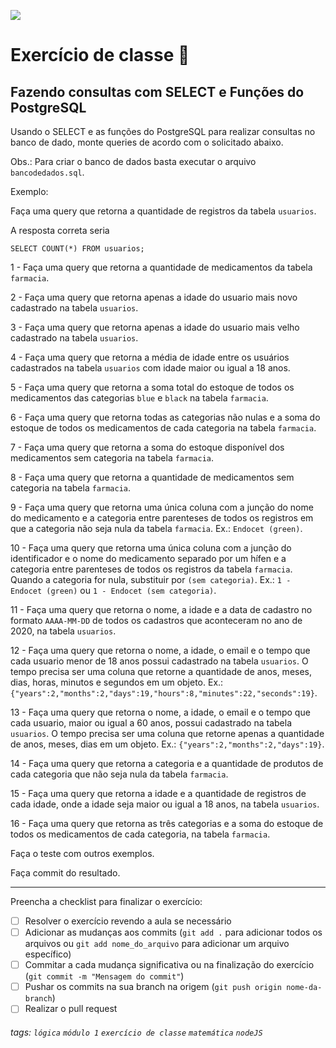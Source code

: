 ![](https://i.imgur.com/xG74tOh.png)

# Exercício de classe 🏫

## Fazendo consultas com SELECT e Funções do PostgreSQL

Usando o SELECT e as funções do PostgreSQL para realizar consultas no banco de dado, monte queries de acordo com o solicitado abaixo.

Obs.: Para criar o banco de dados basta executar o arquivo `bancodedados.sql`.

Exemplo:

Faça uma query que retorna a quantidade de registros da tabela `usuarios`.

A resposta correta seria

```
SELECT COUNT(*) FROM usuarios;
```

1 - Faça uma query que retorna a quantidade de medicamentos da tabela `farmacia`.

2 - Faça uma query que retorna apenas a idade do usuario mais novo cadastrado na tabela `usuarios`.

3 - Faça uma query que retorna apenas a idade do usuario mais velho cadastrado na tabela `usuarios`.

4 - Faça uma query que retorna a média de idade entre os usuários cadastrados na tabela `usuarios` com idade maior ou igual a 18 anos.

5 - Faça uma query que retorna a soma total do estoque de todos os medicamentos das categorias `blue` e `black` na tabela `farmacia`.

6 - Faça uma query que retorna todas as categorias não nulas e a soma do estoque de todos os medicamentos de cada categoria na tabela `farmacia`.

7 - Faça uma query que retorna a soma do estoque disponível dos medicamentos sem categoria na tabela `farmacia`.

8 - Faça uma query que retorna a quantidade de medicamentos sem categoria na tabela `farmacia`.

9 - Faça uma query que retorna uma única coluna com a junção do nome do medicamento e a categoria entre parenteses de todos os registros em que a categoria não seja nula da tabela `farmacia`. Ex.: `Endocet (green)`.

10 - Faça uma query que retorna uma única coluna com a junção do identificador e o nome do medicamento separado por um hífen e a categoria entre parenteses de todos os registros da tabela `farmacia`. Quando a categoria for nula, substituir por `(sem categoria)`. Ex.: `1 - Endocet (green)` ou `1 - Endocet (sem categoria)`.

11 - Faça uma query que retorna o nome, a idade e a data de cadastro no formato `AAAA-MM-DD` de todos os cadastros que aconteceram no ano de 2020, na tabela `usuarios`.

12 - Faça uma query que retorna o nome, a idade, o email e o tempo que cada usuario menor de 18 anos possui cadastrado na tabela `usuarios`. O tempo precisa ser uma coluna que retorne a quantidade de anos, meses, dias, horas, minutos e segundos em um objeto. Ex.: `{"years":2,"months":2,"days":19,"hours":8,"minutes":22,"seconds":19}`.

13 - Faça uma query que retorna o nome, a idade, o email e o tempo que cada usuario, maior ou igual a 60 anos, possui cadastrado na tabela `usuarios`. O tempo precisa ser uma coluna que retorne apenas a quantidade de anos, meses, dias em um objeto. Ex.: `{"years":2,"months":2,"days":19}`.

14 - Faça uma query que retorna a categoria e a quantidade de produtos de cada categoria que não seja nula da tabela `farmacia`.

15 - Faça uma query que retorna a idade e a quantidade de registros de cada idade, onde a idade seja maior ou igual a 18 anos, na tabela `usuarios`.

16 - Faça uma query que retorna as três categorias e a soma do estoque de todos os medicamentos de cada categoria, na tabela `farmacia`.

Faça o teste com outros exemplos.

Faça commit do resultado.

---

Preencha a checklist para finalizar o exercício:

-   [ ] Resolver o exercício revendo a aula se necessário
-   [ ] Adicionar as mudanças aos commits (`git add .` para adicionar todos os arquivos ou `git add nome_do_arquivo` para adicionar um arquivo específico)
-   [ ] Commitar a cada mudança significativa ou na finalização do exercício (`git commit -m "Mensagem do commit"`)
-   [ ] Pushar os commits na sua branch na origem (`git push origin nome-da-branch`)
-   [ ] Realizar o pull request

###### tags: `lógica` `módulo 1` `exercício de classe` `matemática` `nodeJS`
